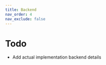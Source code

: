 ```yaml
---
title: Backend
nav_order: 4    
nav_exclude: false     
---
```


# Todo 
* Add actual implementation backend details






